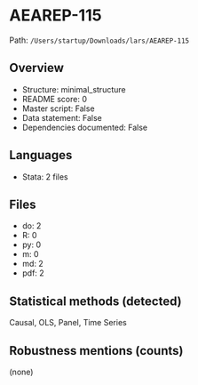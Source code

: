 # AEAREP-115

Path: `/Users/startup/Downloads/lars/AEAREP-115`

## Overview
- Structure: minimal_structure
- README score: 0
- Master script: False
- Data statement: False
- Dependencies documented: False

## Languages
- Stata: 2 files

## Files
- do: 2
- R: 0
- py: 0
- m: 0
- md: 2
- pdf: 2

## Statistical methods (detected)
Causal, OLS, Panel, Time Series

## Robustness mentions (counts)
(none)